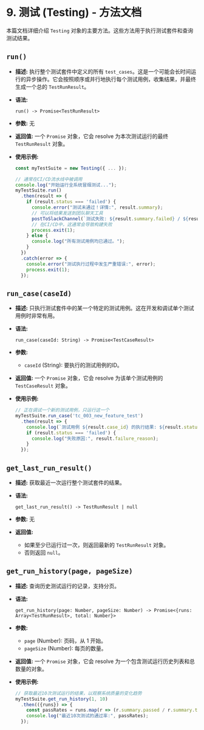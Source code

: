 # 9. 测试 (Testing) - 方法文档

本篇文档详细介绍 `Testing` 对象的主要方法。这些方法用于执行测试套件和查询测试结果。

## `run()`

*   **描述:**
    执行整个测试套件中定义的所有 `test_cases`。这是一个可能会长时间运行的异步操作。它会按照顺序或并行地执行每个测试用例，收集结果，并最终生成一个总的 `TestRunResult`。

*   **语法:**
    ```
    run() -> Promise<TestRunResult>
    ```

*   **参数:**
    无

*   **返回值:**
    一个 `Promise` 对象，它会 resolve 为本次测试运行的最终 `TestRunResult` 对象。

*   **使用示例:**
    ```javascript
    const myTestSuite = new Testing({ ... });

    // 通常在CI/CD流水线中被调用
    console.log("开始运行全系统冒烟测试...");
    myTestSuite.run()
      .then(result => {
        if (result.status === 'failed') {
          console.error("测试未通过！详情:", result.summary);
          // 可以将结果发送到团队聊天工具
          postToSlackChannel(`测试失败: ${result.summary.failed} / ${result.summary.total} 个用例失败。`);
          // 在CI/CD中，这通常会导致构建失败
          process.exit(1);
        } else {
          console.log("所有测试用例均已通过。");
        }
      })
      .catch(error => {
        console.error("测试执行过程中发生严重错误:", error);
        process.exit(1);
      });
    ```

## `run_case(caseId)`

*   **描述:**
    只执行测试套件中的某一个特定的测试用例。这在开发和调试单个测试用例时非常有用。

*   **语法:**
    ```
    run_case(caseId: String) -> Promise<TestCaseResult>
    ```

*   **参数:**
    *   `caseId` (String): 要执行的测试用例的ID。

*   **返回值:**
    一个 `Promise` 对象，它会 resolve 为该单个测试用例的 `TestCaseResult` 对象。

*   **使用示例:**
    ```javascript
    // 正在调试一个新的测试用例，只运行这一个
    myTestSuite.run_case('tc_003_new_feature_test')
      .then(result => {
        console.log(`测试用例 ${result.case_id} 的执行结果: ${result.status}`);
        if (result.status === 'failed') {
          console.log("失败原因:", result.failure_reason);
        }
      });
    ```

## `get_last_run_result()`

*   **描述:**
    获取最近一次运行整个测试套件的结果。

*   **语法:**
    ```
    get_last_run_result() -> TestRunResult | null
    ```

*   **参数:**
    无

*   **返回值:**
    *   如果至少已运行过一次，则返回最新的 `TestRunResult` 对象。
    *   否则返回 `null`。

## `get_run_history(page, pageSize)`

*   **描述:**
    查询历史测试运行的记录，支持分页。

*   **语法:**
    ```
    get_run_history(page: Number, pageSize: Number) -> Promise<{runs: Array<TestRunResult>, total: Number}>
    ```

*   **参数:**
    *   `page` (Number): 页码，从 1 开始。
    *   `pageSize` (Number): 每页的数量。

*   **返回值:**
    一个 `Promise` 对象，它会 resolve 为一个包含测试运行历史列表和总数量的对象。

*   **使用示例:**
    ```javascript
    // 获取最近10次测试运行的结果，以观察系统质量的变化趋势
    myTestSuite.get_run_history(1, 10)
      .then(({runs}) => {
        const passRates = runs.map(r => (r.summary.passed / r.summary.total));
        console.log("最近10次测试的通过率:", passRates);
      });
    ```
